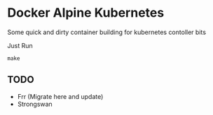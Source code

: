 # Docker Alpine Kubernetes

Some quick and dirty container building for kubernetes contoller bits

Just Run

    make

## TODO

  - Frr (Migrate here and update)
  - Strongswan
